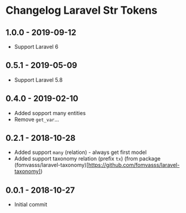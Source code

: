 # Changelog Laravel Str Tokens

## 1.0.0 - 2019-09-12

- Support Laravel 6

## 0.5.1 - 2019-05-09

- Support Laravel 5.8

## 0.4.0 - 2019-02-10

- Added sopport many entities
- Remove `get_var`...

## 0.2.1 - 2018-10-28

- Added support `many` (relation) - always get first model
- Added support taxonomy relation (prefix `tx`) (from package (fomvasss/laravel-taxonomy)[https://github.com/fomvasss/laravel-taxonomy])

## 0.0.1 - 2018-10-27

- Initial commit
